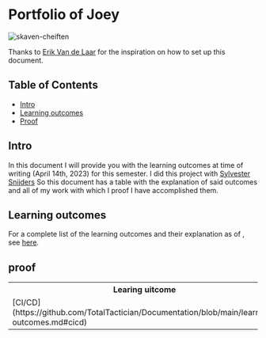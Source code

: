 # Portfolio of Joey
![skaven-cheiften](https://github.com/TotalTactician/Documentation/assets/81526735/3a668864-4463-4775-950d-6764ee7156d6)

Thanks to [Erik Van de Laar](https://github.com/tick-github/tick-documentation) for the inspiration on how to set up this document.

## Table of Contents
- [Intro](#intro)
- [Learning outcomes](#learning-outcomes)
- [Proof](#proof)

## Intro
In this document I will provide you with the learning outcomes at time of writing (April 14th, 2023) for this semester. 
I did this project with [Sylvester Snijders](https://github.com/AsterosTheGreat) So this document has a table with the explanation of said outcomes and all of my work with which I proof I have accomplished them.

## Learning outcomes
For a complete list of the learning outcomes and their explanation as of , see [here](https://github.com/TotalTactician/Documentation/blob/main/learning-outcomes.md).

## proof
<table>
  <tr>
    <th>Learing uitcome</th>
    <th>Type</th>
    <th>Link to proof</th>
  </tr>
  <tr>
    <td>[CI/CD](https://github.com/TotalTactician/Documentation/blob/main/learning-outcomes.md#cicd)</td>
    <td>Proof of Concept</td>
    <td>[](https://github.com/TotalTactician/Documentation/blob/main/Proof/Joey/deploying%20to%20Dockerhub.md)</td>
  </tr>
</table>
